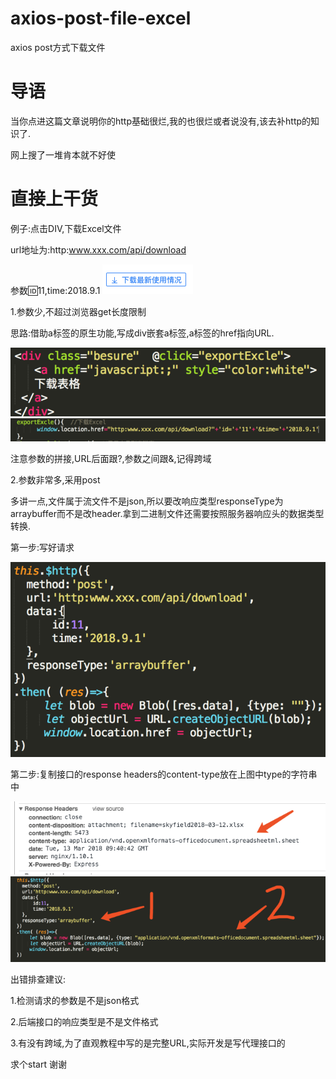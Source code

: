 # axios-post-file-excel
axios post方式下载文件

# 导语
当你点进这篇文章说明你的http基础很烂,我的也很烂或者说没有,该去补http的知识了.

  网上搜了一堆肯本就不好使
  
# 直接上干货
例子:点击DIV,下载Excel文件

url地址为:http:www.xxx.com/api/download

参数:id:11,time:2018.9.1
![basic](https://github.com/bill-mark/axios-post-file-excel/blob/master/static/1.png)

1.参数少,不超过浏览器get长度限制

思路:借助a标签的原生功能,写成div嵌套a标签,a标签的href指向URL.

![basic](https://github.com/bill-mark/axios-post-file-excel/blob/master/static/2.png)
![basic](https://github.com/bill-mark/axios-post-file-excel/blob/master/static/3.png)

注意参数的拼接,URL后面跟?,参数之间跟&,记得跨域

2.参数非常多,采用post

多讲一点,文件属于流文件不是json,所以要改响应类型responseType为arraybuffer而不是改header.拿到二进制文件还需要按照服务器响应头的数据类型转换.

第一步:写好请求

![basic](https://github.com/bill-mark/axios-post-file-excel/blob/master/static/4.png/)

第二步:复制接口的response headers的content-type放在上图中type的字符串中

![basic](https://github.com/bill-mark/axios-post-file-excel/blob/master/static/5.png/)
![basic](https://github.com/bill-mark/axios-post-file-excel/blob/master/static/6.png/)

出错排查建议:

1.检测请求的参数是不是json格式

2.后端接口的响应类型是不是文件格式

3.有没有跨域,为了直观教程中写的是完整URL,实际开发是写代理接口的

求个start 谢谢
